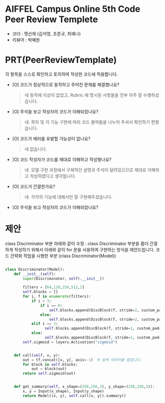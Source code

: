 # AIFFEL Campus Online 5th Code Peer Review Templete
- 코더 : 맹선재 (김석영, 조준규, 최예나)
- 리뷰어 : 박혜원


# PRT(PeerReviewTemplate) 
각 항목을 스스로 확인하고 토의하여 작성한 코드에 적용합니다.

- [O] 코드가 정상적으로 동작하고 주어진 문제를 해결했나요?
  > 네 동작에 이상이 없었고, Rubric 에 명시된 사항들을 전부 아주 잘 수행하셨습니다. 
- [O] 주석을 보고 작성자의 코드가 이해되었나요?
  > 네. 목차 및 각 기능 구현에 따라 코드 블럭들을 나누어 주셔서 확인하기 편했습니다.  
- [O] 코드가 에러를 유발할 가능성이 없나요?
  > 네 없습니다. 
- [O] 코드 작성자가 코드를 제대로 이해하고 작성했나요?
  > 네. 모델 구현 과정에서 구체적인 설명과 주석이 달려있으므로 제대로 이해하고 작성하였다고 생각됩니다. 
- [O] 코드가 간결한가요?
  > 네. 각각의 기능에 대해서만 잘 구현해주셨습니다. 
- [O] 주석을 보고 작성자의 코드가 이해되었나요?

# 제안 
class Discriminator 부분 아래와 같이 수정 
: class Discriminator 부분을 좀더 간결하게 작성하기 위해서 아래와 같이 for 문을 사용하여 구현하는 방식을 제안드립니다. 
코드 간략화 작업을 시행한 부분 (class Discriminator(Model))
```python

class Discriminator(Model):
    def __init__(self):
        super(Discriminator, self).__init__()

        filters = [64,128,256,512,1]
        self.blocks = []
        for i, f in enumerate(filters):
            if i < 3:
                if i == 0:
                    self.blocks.append(DiscBlock(f, stride=2, custom_pad=False, use_bn=False, act=True))
                else:
                    self.blocks.append(DiscBlock(f, stride=2, custom_pad=False, use_bn=True,act=True))
            elif i == 3:
                  self.blocks.append(DiscBlock(f, stride=1, custom_pad=True, use_bn=True, act=True))
            else:
                  self.blocks.append(DiscBlock(f, stride=1, custom_pad=True, use_bn=False,act=False))
        self.sigmoid = layers.Activation("sigmoid")


    def call(self, x, y):
        out = tf.concat([x, y], axis=-1)  # 입력 데이터를 합칩니다.
        for block in self.blocks:
            out = block(out)
        return self.sigmoid(out)


    def get_summary(self, x_shape=(256,256,3), y_shape=(256,256,3)):
        x, y = Input(x_shape), Input(y_shape)
        return Model((x, y), self.call(x, y)).summary()

```


